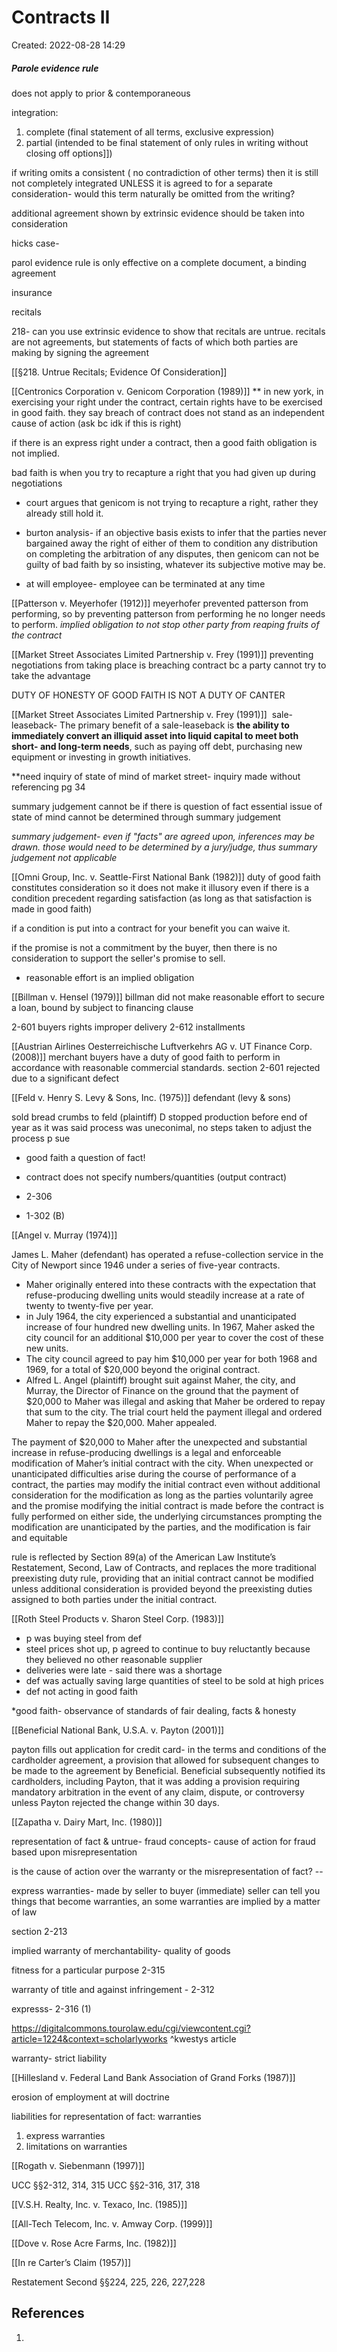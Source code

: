 # Contracts II
Created: 2022-08-28 14:29

##### Parole evidence rule
does not apply to prior & contemporaneous

integration:
1. complete (final statement of all terms, exclusive expression)
2. partial (intended to be final statement of only rules in writing without closing off options]])

if writing omits a consistent ( no contradiction of other terms) then it is still not completely integrated UNLESS it is agreed to for a separate consideration- would this term naturally be omitted from the writing?

additional agreement shown by extrinsic evidence should be taken into consideration

hicks case-

parol evidence rule is only effective on a complete document, a binding agreement

insurance

recitals

218- can you use extrinsic evidence to show that recitals are untrue. 
recitals are not agreements, but statements of facts of which both parties are making by signing the agreement

[[§218. Untrue Recitals; Evidence Of Consideration]]


[[Centronics Corporation v. Genicom Corporation (1989)]]
** in new york, in exercising your right under the contract, certain rights have to be exercised in good faith.
they say breach of contract does not stand as an independent cause of action (ask bc idk if this is right)

if there is an express right under a contract, then a good faith obligation is not implied.

bad faith is when you try to recapture a right that you had given up during negotiations
- court argues that genicom is not trying to recapture a right, rather they already still hold it. 
- burton analysis- if an objective basis exists to infer that the parties never bargained away the right of either of them to condition any distribution on completing the arbitration of any disputes, then genicom can not be guilty of bad faith by so insisting, whatever its subjective motive may be.

- at will employee- employee can be terminated at any time

[[Patterson v. Meyerhofer (1912)]]
meyerhofer prevented patterson from performing, so by preventing patterson from performing he no longer needs to perform. 
*implied obligation to not stop other party from reaping fruits of the contract*


[[Market Street Associates Limited Partnership v. Frey (1991)]]
preventing negotiations from taking place is breaching contract bc a party cannot try to take the advantage 

DUTY OF HONESTY OF GOOD FAITH IS NOT A DUTY OF CANTER


[[Market Street Associates Limited Partnership v. Frey (1991)]]
 sale-leaseback- The primary benefit of a sale-leaseback is **the ability to immediately convert an illiquid asset into liquid capital to meet both short- and long-term needs**, such as paying off debt, purchasing new equipment or investing in growth initiatives.

**need inquiry of state of mind of  market street- inquiry made without referencing pg 34

summary judgement cannot be if there is  question of fact
essential issue of state of mind cannot be determined through summary judgement

*summary judgement- even if "facts" are agreed upon, inferences may be drawn. those would need to be determined by a jury/judge, 
 thus summary judgement not applicable*

[[Omni Group, Inc. v. Seattle-First National Bank (1982)]]
duty of good faith constitutes consideration so it does not make it illusory even if there is a condition precedent regarding satisfaction (as long as that satisfaction is made in good faith)

if a condition is put into a contract for your benefit you can waive it.

if the promise is not a commitment by the buyer, then there is no consideration to support the seller's promise to sell. 
- reasonable effort is an  implied obligation 

[[Billman v. Hensel (1979)]]
billman did not make reasonable effort to secure a loan, bound by subject to financing clause


2-601 buyers rights improper delivery
2-612 installments


[[Austrian Airlines Oesterreichische Luftverkehrs AG v. UT Finance Corp. (2008)]]
merchant buyers have a duty of good faith to perform in accordance with reasonable commercial standards.
section 2-601 rejected due to a significant defect

[[Feld v. Henry S. Levy & Sons, Inc. (1975)]]
defendant  (levy & sons)

sold bread crumbs to feld (plaintiff)
D stopped production before end of year as it was said process was uneconimal, no steps taken to adjust the process
p sue
- good faith a question of fact!

- contract does not specify numbers/quantities (output contract)
- 2-306
- 1-302 (B) 


[[Angel v. Murray (1974)]]

James L. Maher (defendant) has operated a refuse-collection service in the City of Newport since 1946 under a series of five-year contracts. 
- Maher originally entered into these contracts with the expectation that refuse-producing dwelling units would steadily increase at a rate of twenty to twenty-five per year. 
- in July 1964, the city experienced a substantial and unanticipated increase of four hundred new dwelling units. In 1967, Maher asked the city council for an additional $10,000 per year to cover the cost of these new units. 
- The city council agreed to pay him $10,000 per year for both 1968 and 1969, for a total of $20,000 beyond the original contract. 
- Alfred L. Angel (plaintiff) brought suit against Maher, the city, and Murray, the Director of Finance on the ground that the payment of $20,000 to Maher was illegal and asking that Maher be ordered to repay that sum to the city. The trial court held the payment illegal and ordered Maher to repay the $20,000. Maher appealed.

The payment of $20,000 to Maher after the unexpected and substantial increase in refuse-producing dwellings is a legal and enforceable modification of Maher’s initial contract with the city. When unexpected or unanticipated difficulties arise during the course of performance of a contract, the parties may modify the initial contract even without additional consideration for the modification as long as the parties voluntarily agree and the promise modifying the initial contract is made before the contract is fully performed on either side, the underlying circumstances prompting the modification are unanticipated by the parties, and the modification is fair and equitable

rule is reflected by Section 89(a) of the American Law Institute’s Restatement, Second, Law of Contracts, and replaces the more traditional preexisting duty rule, providing that an initial contract cannot be modified unless additional consideration is provided beyond the preexisting duties assigned to both parties under the initial contract.

[[Roth Steel Products v. Sharon Steel Corp. (1983)]]

- p was buying steel from def
- steel prices shot up, p agreed to continue to buy reluctantly because they believed no other reasonable supplier 
- deliveries were late - said there was a shortage
- def was actually saving large quantities of steel to be sold at high prices
- def not acting in good faith 

*good faith- observance of standards of fair dealing, facts & honesty 


[[Beneficial National Bank, U.S.A. v. Payton (2001)]]

payton fills out application for credit card- in the terms and conditions of the cardholder agreement,  a provision that allowed for subsequent changes to be made to the agreement by Beneficial. 
Beneficial subsequently notified its cardholders, including Payton, that it was adding a provision requiring mandatory arbitration in the event of any claim, dispute, or controversy unless Payton rejected the change within 30 days. 

[[Zapatha v. Dairy Mart, Inc. (1980)]]

representation of fact & untrue- fraud concepts- cause of action for fraud based upon misrepresentation

is the cause of action over the warranty or the misrepresentation of fact? -- 

express warranties- made by seller to buyer (immediate)
seller can tell you things that become warranties, an some warranties are implied by a matter of law

section 2-213

implied warranty of merchantability- quality of goods

fitness for a particular purpose 2-315

warranty of title and against infringement - 2-312 

expresss- 2-316 (1) 

https://digitalcommons.tourolaw.edu/cgi/viewcontent.cgi?article=1224&context=scholarlyworks
^kwestys article

warranty- strict liability





[[Hillesland v. Federal Land Bank Association of Grand Forks (1987)]]

erosion of employment at will doctrine

liabilities for representation of fact: warranties
1. express warranties
2. limitations on warranties

[[Rogath v. Siebenmann (1997)]]

UCC §§2-312, 314, 315
UCC §§2-316, 317, 318


[[V.S.H. Realty, Inc. v. Texaco, Inc. (1985)]]

[[All-Tech Telecom, Inc. v. Amway Corp. (1999)]]

[[Dove v. Rose Acre Farms, Inc. (1982)]]

[[In re Carter’s Claim (1957)]]

Restatement Second §§224, 225, 226, 227,228







## References

1. 